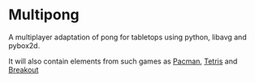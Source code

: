 # Multipong #
A multiplayer adaptation of pong for tabletops using python, libavg and pybox2d.

It will also contain elements from such games as [Pacman](http://en.wikipedia.org/wiki/Pacman), [Tetris](http://en.wikipedia.org/wiki/Tetris) and [Breakout](http://en.wikipedia.org/wiki/Breakout_(video_game))